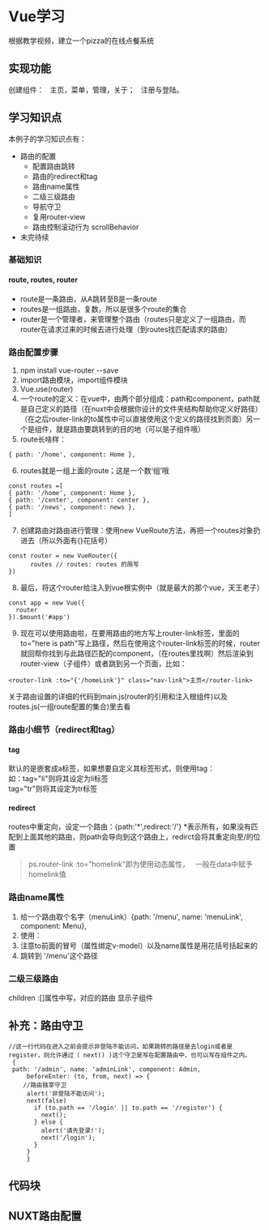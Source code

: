 
# Vue学习   
根据教学视频，建立一个pizza的在线点餐系统
## 实现功能
创建组件：  
主页，菜单，管理，关于；  
注册与登陆。  
## 学习知识点
本例子的学习知识点有：  
- 路由的配置
  - 配置路由跳转
  - 路由的redirect和tag
  - 路由name属性
  - 二级三级路由
  - 导航守卫
  - 复用router-view
  - 路由控制滚动行为 scrollBehavior
-  未完待续
### 基础知识
#### route, routes, router
- route是一条路由，从A跳转至B是一条route
- routes是一组路由，复数，所以是很多个route的集合
- router是一个管理者，来管理整个路由（routes只是定义了一组路由，而router在请求过来的时候去进行处理（到routes找匹配请求的路由）
### 路由配置步骤
1. npm install vue-router --save
2. import路由模块，import组件模块
3. Vue.use(router)
4. 一个route的定义：在vue中，由两个部分组成：path和component，path就是自己定义的路径（在nuxt中会根据你设计的文件夹结构帮助你定义好路径）（在之后router-link的to属性中可以直接使用这个定义的路径找到页面）另一个是组件，就是路由要跳转到的目的地（可以是子组件哦）
5. route长啥样：
```
{ path: '/home', component: Home },
```
6. routes就是一组上面的route；这是一个数‘组’哦 
```
const routes =[  
{ path: '/home', component: Home },  
{ path: '/center', component: center },  
{ path: '/news', component: news },  
]
```
7. 创建路由对路由进行管理：使用new VueRoute方法，再把一个routes对象扔进去（所以外面有{}花括号）
```
const router = new VueRouter({
      routes // routes: routes 的简写
})
```
8. 最后，将这个router给注入到vue根实例中（就是最大的那个vue，天王老子）
```
const app = new Vue({
  router
}).$mount('#app')
```
9. 现在可以使用路由啦，在要用路由的地方写上router-link标签，里面的to="here is path"写上路径，然后在使用这个router-link标签的时候，router就回帮你找到与此路径匹配的component，（在routes里找啊）然后渲染到router-view（子组件）或者跳到另一个页面，比如：
```
<router-link :to="{'/homeLink'}" class="nav-link">主页</router-link>
```
关于路由设置的详细的代码到main.js(router的引用和注入根组件)以及routes.js(一组route配置的集合)里去看

### 路由小细节（redirect和tag）
#### tag
<router-link>默认的是嵌套成a标签，如果想要自定义其标签形式，则使用tag：  
如：tag="li"则将其设定为li标签  
tag="tr"则将其设定为tr标签  
#### redirect
routes中重定向，设定一个路由：{path:'*',redirect:'/'} *表示所有，如果没有匹配到上面其他的路由，则path会导向到这个路由上，redirct会将其重定向至/的位置
> ps.router-link :to="homelink"即为使用动态属性，  
> 一般在data中赋予homelink值

### 路由name属性
1. 给一个路由取个名字（menuLink）{path: '/menu', name: 'menuLink', component: Menu},
2. 使用：<router-link :to="{name: 'menuLink'}">
3. 注意to前面的冒号（属性绑定v-model）以及name属性是用花括号括起来的
4. 跳转到 '/menu'这个路径

### 二级三级路由
children :[]属性中写，对应的路由
<router-view></router-view>显示子组件

## 补充：路由守卫
```
//这一行代码在进入之前会提示非登陆不能访问，如果跳转的路径是去login或者是register，则允许通过（ next() )这个守卫是写在配置路由中，也可以写在组件之内。
 {
 path: '/admin', name: 'adminLink', component: Admin,
     beforeEnter: (to, from, next) => {
    //路由独享守卫
     alert('非登陆不能访问');
     next(false)
       if (to.path == '/login' || to.path == '/register') {
         next();
       } else {
         alert('请先登录!');
         next('/login');
       }
     }
     }
 ```
## 代码块

## NUXT路由配置

